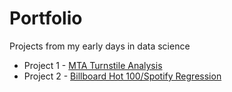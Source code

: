 # Portfolio
Projects from my early days in data science

* Project 1 - [MTA Turnstile Analysis](../master/MTA_Turnstiles)
* Project 2 - [Billboard Hot 100/Spotify Regression](../master/Hot100_Spotify)
